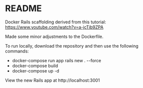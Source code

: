# README

Docker Rails scaffolding derived from this tutorial:
https://www.youtube.com/watch?v=a-jcTib9ZPA

Made some minor adjustments to the Dockerfile.

To run locally, download the repository and then use the following commands:

* docker-compose run app rails new . --force
* docker-compose build
* docker-compose up -d

View the new Rails app at http://localhost:3001
